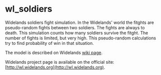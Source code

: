 # wl_soldiers
Widelands soldiers fight simulation. In the Widelands' world the fitghts are pseudo-random fights between two soldiers. The fights are always to death. This simulation counts how many soldiers survive the fitght. The number of fights is limited, but very high. This pseudo-random calculations try to find probability of win in that situation.

The model is described on Widelands [wiki page](https://wl.widelands.org/wiki/SoldierLevels/).

Widelands project page is available on the official site: [http://wl.widelands.org](http://wl.widelands.org).




